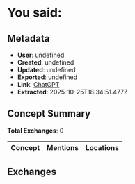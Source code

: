 # **You said:**

## Metadata

- **User**: undefined
- **Created**: undefined
- **Updated**: undefined
- **Exported**: undefined
- **Link**: [ChatGPT](undefined)
- **Extracted**: 2025-10-25T18:34:51.477Z

## Concept Summary

**Total Exchanges**: 0

| Concept | Mentions | Locations |
|---------|----------|----------|

## Exchanges

